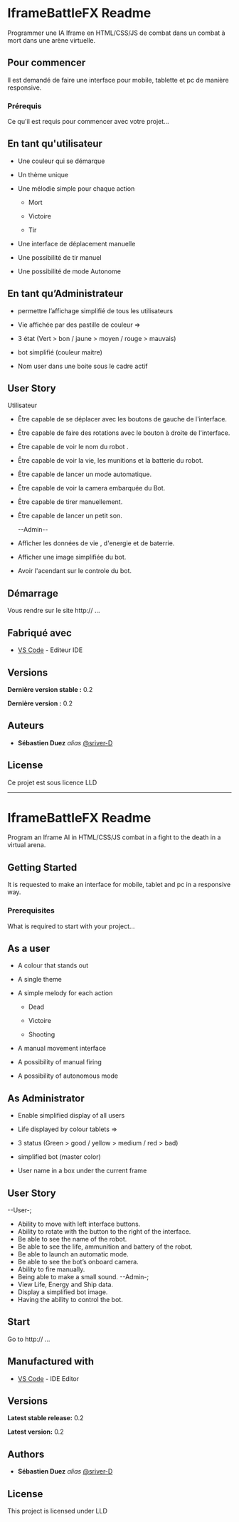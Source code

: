 # IframeBattleFX Readme

Programmer une IA Iframe en HTML/CSS/JS de combat dans un combat à mort dans une arène virtuelle.

## Pour commencer

Il est demandé de faire une interface pour mobile, tablette et pc de manière responsive.

### Prérequis

Ce qu'il est requis pour commencer avec votre projet...

## En tant qu'utilisateur

- Une couleur qui se démarque

- Un thème unique

- Une mélodie simple pour chaque action

  - Mort

  - Victoire

  - Tir

- Une interface de déplacement manuelle

- Une possibilité de tir manuel

- Une possibilité de mode Autonome

## En tant qu’Administrateur

- permettre l’affichage simplifié de tous les utilisateurs

- Vie affichée par des pastille de couleur =>

- 3 état (Vert > bon / jaune > moyen / rouge > mauvais)

- bot simplifié (couleur maitre)

- Nom user dans une boite sous le cadre actif

## User Story

Utilisateur

- Être capable de se déplacer avec les boutons de gauche de l'interface.

- Être capable de faire des rotations avec le bouton à droite de l'interface.

- Être capable de voir le nom du robot .

- Être capable de voir la vie, les munitions et la batterie du robot.

- Être capable de lancer un mode automatique.

- Être capable de voir la camera embarquée du Bot.

- Être capable de tirer manuellement.

- Être capable de lancer un petit son.

  --Admin--

- Afficher les données de vie , d'energie et de baterrie.

- Afficher une image simplifiée du bot.

- Avoir l'acendant sur le controle du bot.

## Démarrage

Vous rendre sur le site http:// ...

## Fabriqué avec

- [VS Code](https://code.visualstudio.com/) - Editeur IDE

## Versions

**Dernière version stable :** 0.2

**Dernière version :** 0.2

## Auteurs

- **Sébastien Duez** _alias_ [@sriver-D](https://github.com/D-Sriver)

## License

Ce projet est sous licence LLD

---

# IframeBattleFX Readme

Program an Iframe AI in HTML/CSS/JS combat in a fight to the death in a virtual arena.

## Getting Started

It is requested to make an interface for mobile, tablet and pc in a responsive way.

### Prerequisites

What is required to start with your project...

## As a user

- A colour that stands out

- A single theme

- A simple melody for each action

  - Dead

  - Victoire

  - Shooting

- A manual movement interface

- A possibility of manual firing

- A possibility of autonomous mode

## As Administrator

- Enable simplified display of all users

- Life displayed by colour tablets =>

- 3 status (Green > good / yellow > medium / red > bad)

- simplified bot (master color)

- User name in a box under the current frame

## User Story

--User-;

- Ability to move with left interface buttons.
- Ability to rotate with the button to the right of the interface.
- Be able to see the name of the robot.
- Be able to see the life, ammunition and battery of the robot.
- Be able to launch an automatic mode.
- Be able to see the bot’s onboard camera.
- Ability to fire manually.
- Being able to make a small sound.
  --Admin-;
- View Life, Energy and Ship data.
- Display a simplified bot image.
- Having the ability to control the bot.

## Start

Go to http:// ...

## Manufactured with

- [VS Code](https://code.visualstudio.com/) - IDE Editor

## Versions

**Latest stable release:** 0.2

**Latest version:** 0.2

## Authors

- **Sébastien Duez** _alias_ [@sriver-D](https://github.com/D-Sriver)

## License

This project is licensed under LLD
